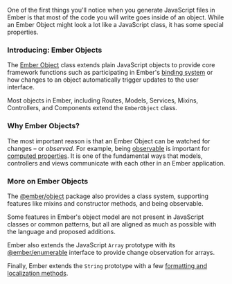 One of the first things you'll notice when you generate JavaScript files in Ember is that most of the code you will write goes inside of an object. While an Ember Object might look a lot like a JavaScript class, it has some special properties.

### Introducing: Ember Objects

The [Ember Object](https://api.emberjs.com/ember/release/classes/EmberObject) class extends plain JavaScript objects to provide core framework functions such as participating in Ember's [binding system](../object-model/bindings/) or how changes to an object automatically trigger updates to the user interface.

Most objects in Ember, including Routes, Models, Services, Mixins, Controllers, and Components extend the `EmberObject` class.

### Why Ember Objects?

The most important reason is that an Ember Object can be watched for changes – or _observed_. For example, being [observable](https://api.emberjs.com/ember/release/classes/Observable) is important for [computed properties](../object-model/computed-properties/). It is one of the fundamental ways that models, controllers and views communicate with each other in an Ember application.

### More on Ember Objects

The [@ember/object](https://api.emberjs.com/ember/release/modules/@ember%2Fobject) package also provides a class system, supporting features like mixins and constructor methods, and being observable.

Some features in Ember's object model are not present in JavaScript classes or common patterns, but all are aligned as much as possible with the language and proposed additions.

Ember also extends the JavaScript `Array` prototype with its [@ember/enumerable](https://api.emberjs.com/ember/release/classes/Enumerable) interface to provide change observation for arrays.

Finally, Ember extends the `String` prototype with a few [formatting and localization methods](https://api.emberjs.com/ember/release/classes/String).

